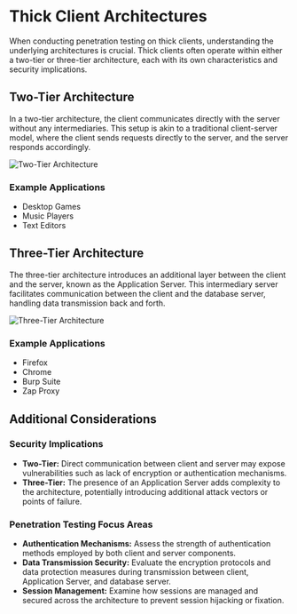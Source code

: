 # **Thick Client Architectures**

When conducting penetration testing on thick clients, understanding the underlying architectures is crucial. Thick clients often operate within either a two-tier or three-tier architecture, each with its own characteristics and security implications.

## **Two-Tier Architecture**

In a two-tier architecture, the client communicates directly with the server without any intermediaries. This setup is akin to a traditional client-server model, where the client sends requests directly to the server, and the server responds accordingly.

![Two-Tier Architecture](https://payatu.com/static/images/remoteblogs/farid/thick-client-penetration-testing/two_tier.jpg)

### **Example Applications**
- Desktop Games
- Music Players
- Text Editors

## **Three-Tier Architecture**

The three-tier architecture introduces an additional layer between the client and the server, known as the Application Server. This intermediary server facilitates communication between the client and the database server, handling data transmission back and forth.

![Three-Tier Architecture](https://payatu.com/static/images/remoteblogs/farid/thick-client-penetration-testing/three-tier.jpg)

### **Example Applications**  
- Firefox
- Chrome
- Burp Suite
- Zap Proxy

## **Additional Considerations**

### **Security Implications**

- **Two-Tier:** Direct communication between client and server may expose vulnerabilities such as lack of encryption or authentication mechanisms.
- **Three-Tier:** The presence of an Application Server adds complexity to the architecture, potentially introducing additional attack vectors or points of failure.

### **Penetration Testing Focus Areas**

- **Authentication Mechanisms:** Assess the strength of authentication methods employed by both client and server components.
- **Data Transmission Security:** Evaluate the encryption protocols and data protection measures during transmission between client, Application Server, and database server.
- **Session Management:** Examine how sessions are managed and secured across the architecture to prevent session hijacking or fixation.

